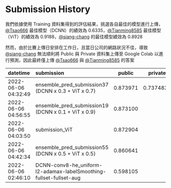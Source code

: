 # Submission History

我們依據使用 Training 資料集得到的評估結果，挑選各自最佳的模型進行上傳，[@Tsao666](https://github.com/Tsao666) 最佳模型（DCNN）的績效為 0.6335，[@Tianming8585](https://github.com/Tianming8585) 最佳模型（ViT）的績效為 0.9188，[@siang-chang](https://github.com/siang-chang) 的最佳模型績效為 0.8928

然而，由於比賽上傳日安排在工作日，且當日公司的網路狀況不佳，導致 [@siang-chang](https://github.com/siang-chang) 無法順利將 Public 與 Private 資料集上傳至 Google Colab 以進行預測，因此最終僅上傳 [@Tsao666](https://github.com/Tsao666) 與 [@Tianming8585](https://github.com/Tianming8585) 的答案

| datetime            | submission                                                         | public   | private   |
| :------------------ | :----------------------------------------------------------------- | -------- | --------- |
| 2022-06-06 04:32:49 | ensemble_pred_submission37 (DCNN x 0.3 + ViT x 0.7)                | 0.873971 | 0.7374834 |
| 2022-06-06 04:56:55 | ensemble_pred_submission19 (DCNN x 0.1 + ViT x 0.9)                | 0.873100 |           |
| 2022-06-06 04:03:50 | submission_ViT                                                     | 0.872904 |           |
| 2022-06-06 04:42:34 | ensemble_pred_submission55 (DCNN x 0.5 + ViT x 0.5)                | 0.860641 |           |
| 2022-06-06 02:46:10 | DCNN-conv8-he_uniform-l2-adamax-labelSmoothing-fullset-fullset-aug | 0.598105 |           |
